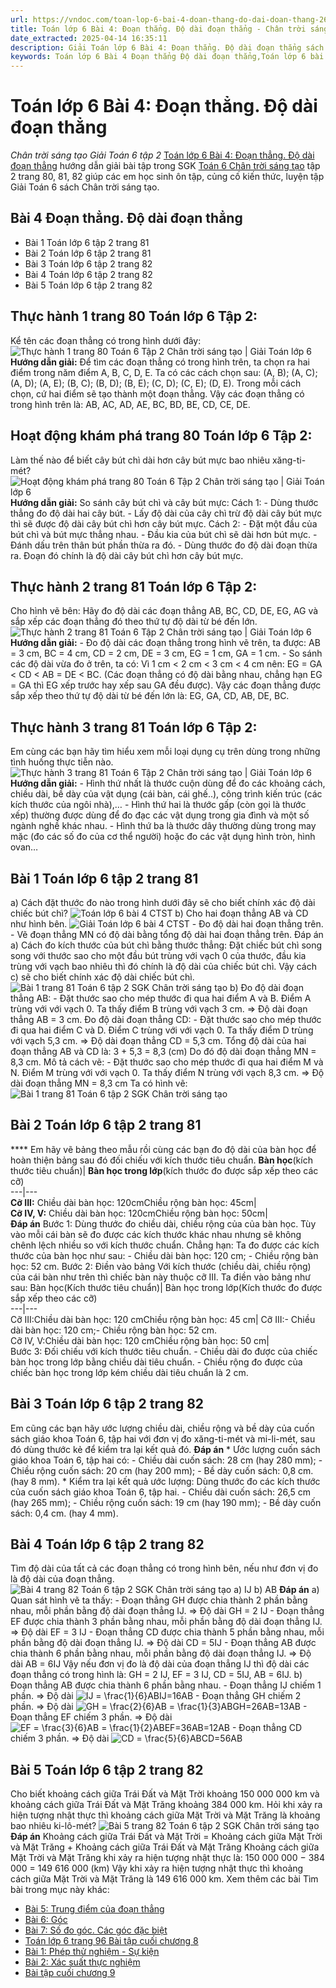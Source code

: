 ```yaml
---
url: https://vndoc.com/toan-lop-6-bai-4-doan-thang-do-dai-doan-thang-265884
title: Toán lớp 6 Bài 4: Đoạn thẳng. Độ dài đoạn thẳng - Chân trời sáng tạo Giải Toán 6 tập 2 - VnDoc.com
date_extracted: 2025-04-14 16:35:11
description: Giải Toán lớp 6 Bài 4: Đoạn thẳng. Độ dài đoạn thẳng sách Chân trời sáng tạo đầy đủ các câu hỏi cho các bạn học sinh cùng tham khảo chi tiết.
keywords: Toán lớp 6 Bài 4 Đoạn thẳng Độ dài đoạn thẳng,Toán lớp 6 bài 4 chương 8 chân trời sáng tạo,toán 6,toán lớp 6,giải toán lớp 6,giải toán 6,toán lớp 6 chân trời sáng tạo,toán 6 chân trời sáng tạo,giải toán lớp 6 chân trời sáng tạo,giải toán 6 chân trời sáng tạo,Toán lớp 6 chân trời sáng tạo bài 4,Đoạn thẳng Độ dài đoạn thẳng,bài 4 đoạn thẳng độ dài đoạn thẳng,toán lớp 6 tập 2 bài 4 đoạn thẳng độ dài đoạn thẳng
---
```


# Toán lớp 6 Bài 4: Đoạn thẳng. Độ dài đoạn thẳng
 _Chân trời sáng tạo Giải Toán 6 tập 2_
[Toán lớp 6 Bài 4: Đoạn thẳng. Độ dài đoạn thẳng](<https://vndoc.com/toan-lop-6-bai-4-doan-thang-do-dai-doan-thang-265884>) hướng dẫn giải bài tập trong SGK [Toán 6 Chân trời sáng tạo](<https://vndoc.com/toan-lop-6-sach-chan-troi-sang-tao>) tập 2 trang 80, 81, 82 giúp các em học sinh ôn tập, củng cố kiến thức, luyện tập Giải Toán 6 sách Chân trời sáng tạo.
## **Bài 4 Đoạn thẳng. Độ dài đoạn thẳng**
  * Bài 1 Toán lớp 6 tập 2 trang 81
  * Bài 2 Toán lớp 6 tập 2 trang 81
  * Bài 3 Toán lớp 6 tập 2 trang 82
  * Bài 4 Toán lớp 6 tập 2 trang 82
  * Bài 5 Toán lớp 6 tập 2 trang 82

## **Thực hành 1 trang 80 Toán lớp 6 Tập 2:**
Kể tên các đoạn thẳng có trong hình dưới đây:
![Thực hành 1 trang 80 Toán 6 Tập 2 Chân trời sáng tạo | Giải Toán lớp 6](https://i.vdoc.vn/data/image/2025/03/28/thuc-hanh-1-trang-80-toan-lop-6-tap-2-chan-troi-72067.png)
**Hướng dẫn giải:**
Để tìm các đoạn thẳng có trong hình trên, ta chọn ra hai điểm trong năm điểm A, B, C, D, E.
Ta có các cách chọn sau: \(A, B\); \(A, C\); \(A, D\); \(A, E\); \(B, C\); \(B, D\); \(B, E\); \(C, D\); \(C, E\); \(D, E\).
Trong mỗi cách chọn, cứ hai điểm sẽ tạo thành một đoạn thẳng.
Vậy các đoạn thẳng có trong hình trên là: AB, AC, AD, AE, BC, BD, BE, CD, CE, DE.
## **Hoạt động khám phá trang 80 Toán lớp 6 Tập 2:**
Làm thế nào để biết cây bút chì dài hơn cây bút mực bao nhiêu xăng-ti-mét?
![Hoạt động khám phá trang 80 Toán 6 Tập 2 Chân trời sáng tạo | Giải Toán lớp 6](https://i.vdoc.vn/data/image/2025/03/28/hoat-dong-kham-pha-trang-80-toan-lop-6-tap-2-chan-troi-72069.png)
**Hướng dẫn giải:**
So sánh cây bút chì và cây bút mực:
Cách 1:
\- Dùng thước thẳng đo độ dài hai cây bút.
\- Lấy độ dài của cây chì trừ độ dài cây bút mực thì sẽ được độ dài cây bút chì hơn cây bút mực.
Cách 2:
\- Đặt một đầu của bút chì và bút mực thẳng nhau.
\- Đầu kia của bút chì sẽ dài hơn bút mực.
\- Đánh dấu trên thân bút phần thừa ra đó.
\- Dùng thước đo độ dài đoạn thừa ra. Đoạn đó chính là độ dài cây bút chì hơn cây bút mực.
## **Thực hành 2 trang 81 Toán lớp 6 Tập 2:**
Cho hình vẽ bên:
Hãy đo độ dài các đoạn thẳng AB, BC, CD, DE, EG, AG và sắp xếp các đoạn thẳng đó theo thứ tự độ dài từ bé đến lớn.
![Thực hành 2 trang 81 Toán 6 Tập 2 Chân trời sáng tạo | Giải Toán lớp 6](https://i.vdoc.vn/data/image/2025/03/28/thuc-hanh-2-trang-81-toan-lop-6-tap-2-chan-troi-72075.png)
**Hướng dẫn giải:**
\- Đo độ dài các đoạn thẳng trong hình vẽ trên, ta được:
AB = 3 cm, BC = 4 cm, CD = 2 cm,
DE = 3 cm, EG = 1 cm, GA = 1 cm.
\- So sánh các độ dài vừa đo ở trên, ta có:
Vì 1 cm < 2 cm < 3 cm < 4 cm nên:
EG = GA < CD < AB = DE < BC.
\(Các đoạn thẳng có độ dài bằng nhau, chẳng hạn EG = GA thì EG xếp trước hay xếp sau GA đều được\).
Vậy các đoạn thẳng được sắp xếp theo thứ tự độ dài từ bé đến lớn là: EG, GA, CD, AB, DE, BC.
## **Thực hành 3 trang 81 Toán lớp 6 Tập 2:**
Em cùng các bạn hãy tìm hiểu xem mỗi loại dụng cụ trên dùng trong những tình huống thực tiễn nào.
![Thực hành 3 trang 81 Toán 6 Tập 2 Chân trời sáng tạo | Giải Toán lớp 6](https://i.vdoc.vn/data/image/2025/03/28/thuc-hanh-3-trang-81-toan-lop-6-tap-2-chan-troi-72076.png)
**Hướng dẫn giải:**
\- Hình thứ nhất là thước cuộn dùng để đo các khoảng cách, chiều dài, bề dày của vật dụng \(cái bàn, cái ghế..\), công trình kiến trúc \(các kích thước của ngôi nhà\),…
\- Hình thứ hai là thước gấp \(còn gọi là thước xếp\) thường được dùng để đo đạc các vật dụng trong gia đình và một số ngành nghề khác nhau.
\- Hình thứ ba là thước dây thường dùng trong may mặc \(đo các số đo của cơ thể người\) hoặc đo các vật dụng hình tròn, hình ovan…
## **Bài 1 Toán lớp 6 tập 2 trang 81**
a\) Cách đặt thước đo nào trong hình dưới đây sẽ cho biết chính xác độ dài chiếc bút chì?
![Toán lớp 6 bài 4 CTST](https://i.vdoc.vn/data/image/2022/05/20/bai-1-trang-81-toan-lop-6-tap-2-chan-troi-72082.png)
b\) Cho hai đoạn thẳng AB và CD như hình bên.
![Giải Toán lớp 6 bài 4 CTST](https://i.vdoc.vn/data/image/2022/05/20/bai-1-trang-81-toan-lop-6-tap-2-chan-troi-72080.png)
\- Đo độ dài hai đoạn thẳng trên.
\- Vẽ đoạn thẳng MN có độ dài bằng tổng độ dài hai đoạn thẳng trên.
Đáp án
a\) Cách đo kích thước của bút chì bằng thước thẳng:
Đặt chiếc bút chì song song với thước sao cho một đầu bút trùng với vạch 0 của thước, đầu kia trùng với vạch bao nhiêu thì đó chính là độ dài của chiếc bút chì.
Vậy cách c\) sẽ cho biết chính xác độ dài chiếc bút chì.
![Bài 1 trang 81 Toán 6 tập 2 SGK Chân trời sáng tạo](https://i.vdoc.vn/data/image/2022/05/20/Bai-1-trang-81-Toan-6-tap-2-SGK-Chan-troi-sang-tao-2.png)
b\) Đo độ dài đoạn thẳng AB:
\- Đặt thước sao cho mép thước đi qua hai điểm A và B. Điểm A trùng với với vạch 0.
Ta thấy điểm B trùng với vạch 3 cm.
=> Độ dài đoạn thẳng AB = 3 cm.
Đo độ dài đoạn thẳng CD:
\- Đặt thước sao cho mép thước đi qua hai điểm C và D. Điểm C trùng với với vạch 0.
Ta thấy điểm D trùng với vạch 5,3 cm.
=> Độ dài đoạn thẳng CD = 5,3 cm.
Tổng độ dài của hai đoạn thẳng AB và CD là:
3 + 5,3 = 8,3 \(cm\)
Do đó độ dài đoạn thẳng MN = 8,3 cm.
Mô tả cách vẽ:
\- Đặt thước sao cho mép thước đi qua hai điểm M và N. Điểm M trùng với với vạch 0.
Ta thấy điểm N trùng với vạch 8,3 cm.
=> Độ dài đoạn thẳng MN = 8,3 cm
Ta có hình vẽ:
![Bài 1 trang 81 Toán 6 tập 2 SGK Chân trời sáng tạo](https://i.vdoc.vn/data/image/2022/05/20/Bai-1-trang-81-Toan-6-tap-2-SGK-Chan-troi-sang-tao-3.png)
## **Bài 2 Toán lớp 6 tập 2 trang 81**
**** Em hãy vẽ bảng theo mẫu rồi cùng các bạn đo độ dài của bàn học để hoàn thiện bảng sau đó đối chiếu với kích thước tiêu chuẩn.
**Bàn học**\(kích thước tiêu chuẩn\)| **Bàn học trong lớp**\(kích thước đo được sắp xếp theo các cỡ\)  
---|---  
**Cỡ III:** Chiều dài bàn học: 120cmChiều rộng bàn học: 45cm|   
**Cỡ IV, V:** Chiều dài bàn học: 120cmChiều rộng bàn học: 50cm|   
**Đáp án**
Bước 1: Dùng thước đo chiều dài, chiều rộng của của bàn học.
Tùy vào mỗi cái bàn sẽ đo được các kích thước khác nhau nhưng sẽ không chênh lệch nhiều so với kích thước chuẩn.
Chẳng hạn:
Ta đo được các kích thước của bàn học như sau:
\- Chiều dài bàn học: 120 cm;
\- Chiều rộng bàn học: 52 cm.
Bước 2: Điền vào bảng
Với kích thước \(chiều dài, chiều rộng\) của cái bàn như trên thì chiếc bàn này thuộc cỡ III.
Ta điền vào bảng như sau:
Bàn học\(Kích thước tiêu chuẩn\)| Bàn học trong lớp\(Kích thước đo được sắp xếp theo các cỡ\)  
---|---  
Cỡ III:Chiều dài bàn học: 120 cmChiều rộng bàn học: 45 cm| Cỡ III:\- Chiều dài bàn học: 120 cm;\- Chiều rộng bàn học: 52 cm.  
Cỡ IV, V:Chiều dài bàn học: 120 cmChiều rộng bàn học: 50 cm|   
Bước 3: Đối chiếu với kích thước tiêu chuẩn.
\- Chiều dài đo được của chiếc bàn học trong lớp bằng chiều dài tiêu chuẩn.
\- Chiều rộng đo được của chiếc bàn học trong lớp kém chiều dài tiêu chuẩn là 2 cm.
## **Bài 3 Toán lớp 6 tập 2 trang 82**
Em cũng các bạn hãy ước lượng chiều dài, chiều rộng và bề dày của cuốn sách giáo khoa Toán 6, tập hai với đơn vị đo xăng-ti-mét và mi-li-mét, sau đó dùng thước kẻ để kiểm tra lại kết quả đó.
**Đáp án**
\* Ước lượng cuốn sách giáo khoa Toán 6, tập hai có:
\- Chiều dài cuốn sách: 28 cm \(hay 280 mm\);
\- Chiều rộng cuốn sách: 20 cm \(hay 200 mm\);
\- Bề dày cuốn sách: 0,8 cm. \(hay 8 mm\).
\* Kiểm tra lại kết quả ước lượng:
Dùng thước đo các kích thước của cuốn sách giáo khoa Toán 6, tập hai.
\- Chiều dài cuốn sách: 26,5 cm \(hay 265 mm\);
\- Chiều rộng cuốn sách: 19 cm \(hay 190 mm\);
\- Bề dày cuốn sách: 0,4 cm. \(hay 4 mm\).
## **Bài 4 Toán lớp 6 tập 2 trang 82**
Tìm độ dài của tất cả các đoạn thẳng có trong hình bên, nếu như đơn vị đo là độ dài của đoạn thẳng.
![Bài 4 trang 82 Toán 6 tập 2 SGK Chân trời sáng tạo](https://i.vdoc.vn/data/image/2022/05/20/Bai-4-trang-82-Toan-6-tap-2-SGK-Chan-troi-sang-tao.png)
a\) IJ
b\) AB
**Đáp án**
a\) Quan sát hình vẽ ta thấy:
\- Đoạn thẳng GH được chia thành 2 phần bằng nhau, mỗi phần bằng độ dài đoạn thẳng IJ.
=> Độ dài GH = 2 IJ
\- Đoạn thẳng EF được chia thành 3 phần bằng nhau, mỗi phần bằng độ dài đoạn thẳng IJ.
=> Độ dài EF = 3 IJ
\- Đoạn thẳng CD được chia thành 5 phần bằng nhau, mỗi phần bằng độ dài đoạn thẳng IJ.
=> Độ dài CD = 5IJ
\- Đoạn thẳng AB được chia thành 6 phần bằng nhau, mỗi phần bằng độ dài đoạn thẳng IJ.
=> Độ dài AB = 6IJ
Vậy nếu đơn vị đo là độ dài của đoạn thẳng IJ thì độ dài các đoạn thẳng có trong hình là: GH = 2 IJ, EF = 3 IJ, CD = 5IJ, AB = 6IJ.
b\) Đoạn thẳng AB được chia thành 6 phần bằng nhau.
\- Đoạn thẳng IJ chiếm 1 phần.
=> Độ dài ![IJ = \\frac{1}{6}AB](https://i.vdoc.vn/data/image/blank.png)IJ=16AB
\- Đoạn thẳng GH chiếm 2 phần.
=> Độ dài ![GH = \\frac{2}{6}AB = \\frac{1}{3}AB](https://i.vdoc.vn/data/image/blank.png)GH=26AB=13AB
\- Đoạn thẳng EF chiếm 3 phần.
=> Độ dài ![EF = \\frac{3}{6}AB = \\frac{1}{2}AB](https://i.vdoc.vn/data/image/blank.png)EF=36AB=12AB
\- Đoạn thẳng CD chiếm 3 phần.
=> Độ dài ![CD = \\frac{5}{6}AB](https://i.vdoc.vn/data/image/blank.png)CD=56AB
## **Bài 5 Toán lớp 6 tập 2 trang 82**
Cho biết khoảng cách giữa Trái Đất và Mặt Trời khoảng 150 000 000 km và khoảng cách giữa Trái Đất và Mặt Trăng khoảng 384 000 km. Hỏi khi xảy ra hiện tượng nhật thực thì khoảng cách giữa Mặt Trời và Mặt Trăng là khoảng bao nhiêu ki-lô-mét?
![Bài 5 trang 82 Toán 6 tập 2 SGK Chân trời sáng tạo](https://i.vdoc.vn/data/image/2022/05/20/Bai-5-trang-82-Toan-6-tap-2-SGK-Chan-troi-sang-tao.png)
**Đáp án**
Khoảng cách giữa Trái Đất và Mặt Trời = Khoảng cách giữa Mặt Trời và Mặt Trăng + Khoảng cách giữa Trái Đất và Mặt Trăng
Khoảng cách giữa Mặt Trời và Mặt Trăng khi xảy ra hiện tượng nhật thực là:
150 000 000 − 384 000 = 149 616 000 \(km\)
Vậy khi xảy ra hiện tượng nhật thực thì khoảng cách giữa Mặt Trời và Mặt Trăng là 149 616 000 km.
Xem thêm các bài Tìm bài trong mục này khác:
  * [Bài 5: Trung điểm của đoạn thẳng](</toan-lop-6-bai-5-trung-diem-cua-doan-thang-265894>)
  * [Bài 6: Góc ](</toan-lop-6-bai-6-goc-265902>)
  * [Bài 7: Số đo góc. Các góc đặc biệt](</toan-lop-6-bai-7-so-do-goc-cac-goc-dac-biet-265905>)
  * [Toán lớp 6 trang 96 Bài tập cuối chương 8 ](</toan-lop-6-bai-tap-cuoi-chuong-8-265909>)
  * [Bài 1: Phép thử nghiệm - Sự kiện](</toan-lop-6-bai-1-phep-thu-nghiem-su-kien-265920>)
  * [Bài 2: Xác suất thực nghiệm](</toan-lop-6-bai-2-xac-suat-thuc-nghiem-265929>)
  * [Bài tập cuối chương 9](</toan-lop-6-bai-tap-cuoi-chuong-9-chan-troi-sang-tao-271833>)

